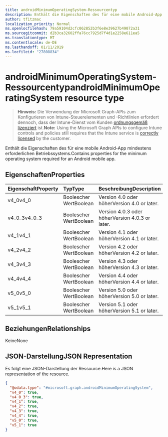 ```yaml
---
title: androidMinimumOperatingSystem-Ressourcentyp
description: Enthält die Eigenschaften des für eine mobile Android-App mindestens erforderlichen Betriebssystems.
author: tfitzmac
localization_priority: Normal
ms.openlocfilehash: 79a59104d2cfc062852b3f6e8e39627b49072a31
ms.sourcegitcommit: d2b3ca32602ffa76cc7925d7f4d1e2258e611ea5
ms.translationtype: MT
ms.contentlocale: de-DE
ms.lasthandoff: 01/11/2019
ms.locfileid: "27808834"
---
```

# <a name="androidminimumoperatingsystem-resource-type"></a><span data-ttu-id="56742-103">androidMinimumOperatingSystem-Ressourcentyp</span><span class="sxs-lookup"><span data-stu-id="56742-103">androidMinimumOperatingSystem resource type</span></span>

> <span data-ttu-id="56742-104">**Hinweis:** Die Verwendung der Microsoft Graph-APIs zum Konfigurieren von Intune-Steuerelementen und -Richtlinien erfordert dennoch, dass der Intune-Dienst vom Kunden [ordnungsgemäß lizenziert](https://go.microsoft.com/fwlink/?linkid=839381) ist.</span><span class="sxs-lookup"><span data-stu-id="56742-104">**Note:** Using the Microsoft Graph APIs to configure Intune controls and policies still requires that the Intune service is [correctly licensed](https://go.microsoft.com/fwlink/?linkid=839381) by the customer.</span></span>

<span data-ttu-id="56742-105">Enthält die Eigenschaften des für eine mobile Android-App mindestens erforderlichen Betriebssystems.</span><span class="sxs-lookup"><span data-stu-id="56742-105">Contains properties for the minimum operating system required for an Android mobile app.</span></span>
## <a name="properties"></a><span data-ttu-id="56742-106">Eigenschaften</span><span class="sxs-lookup"><span data-stu-id="56742-106">Properties</span></span>
|<span data-ttu-id="56742-107">Eigenschaft</span><span class="sxs-lookup"><span data-stu-id="56742-107">Property</span></span>|<span data-ttu-id="56742-108">Typ</span><span class="sxs-lookup"><span data-stu-id="56742-108">Type</span></span>|<span data-ttu-id="56742-109">Beschreibung</span><span class="sxs-lookup"><span data-stu-id="56742-109">Description</span></span>|
|:---|:---|:---|
|<span data-ttu-id="56742-110">v4_0</span><span class="sxs-lookup"><span data-stu-id="56742-110">v4_0</span></span>|<span data-ttu-id="56742-111">Boolescher Wert</span><span class="sxs-lookup"><span data-stu-id="56742-111">Boolean</span></span>|<span data-ttu-id="56742-112">Version 4.0 oder höher</span><span class="sxs-lookup"><span data-stu-id="56742-112">Version 4.0 or later.</span></span>|
|<span data-ttu-id="56742-113">v4_0_3</span><span class="sxs-lookup"><span data-stu-id="56742-113">v4_0_3</span></span>|<span data-ttu-id="56742-114">Boolescher Wert</span><span class="sxs-lookup"><span data-stu-id="56742-114">Boolean</span></span>|<span data-ttu-id="56742-115">Version 4.0.3 oder höher</span><span class="sxs-lookup"><span data-stu-id="56742-115">Version 4.0.3 or later.</span></span>|
|<span data-ttu-id="56742-116">v4_1</span><span class="sxs-lookup"><span data-stu-id="56742-116">v4_1</span></span>|<span data-ttu-id="56742-117">Boolescher Wert</span><span class="sxs-lookup"><span data-stu-id="56742-117">Boolean</span></span>|<span data-ttu-id="56742-118">Version 4.1 oder höher</span><span class="sxs-lookup"><span data-stu-id="56742-118">Version 4.1 or later.</span></span>|
|<span data-ttu-id="56742-119">v4_2</span><span class="sxs-lookup"><span data-stu-id="56742-119">v4_2</span></span>|<span data-ttu-id="56742-120">Boolescher Wert</span><span class="sxs-lookup"><span data-stu-id="56742-120">Boolean</span></span>|<span data-ttu-id="56742-121">Version 4.2 oder höher</span><span class="sxs-lookup"><span data-stu-id="56742-121">Version 4.2 or later.</span></span>|
|<span data-ttu-id="56742-122">v4_3</span><span class="sxs-lookup"><span data-stu-id="56742-122">v4_3</span></span>|<span data-ttu-id="56742-123">Boolescher Wert</span><span class="sxs-lookup"><span data-stu-id="56742-123">Boolean</span></span>|<span data-ttu-id="56742-124">Version 4.3 oder höher</span><span class="sxs-lookup"><span data-stu-id="56742-124">Version 4.3 or later.</span></span>|
|<span data-ttu-id="56742-125">v4_4</span><span class="sxs-lookup"><span data-stu-id="56742-125">v4_4</span></span>|<span data-ttu-id="56742-126">Boolescher Wert</span><span class="sxs-lookup"><span data-stu-id="56742-126">Boolean</span></span>|<span data-ttu-id="56742-127">Version 4.4 oder höher</span><span class="sxs-lookup"><span data-stu-id="56742-127">Version 4.4 or later.</span></span>|
|<span data-ttu-id="56742-128">v5_0</span><span class="sxs-lookup"><span data-stu-id="56742-128">v5_0</span></span>|<span data-ttu-id="56742-129">Boolescher Wert</span><span class="sxs-lookup"><span data-stu-id="56742-129">Boolean</span></span>|<span data-ttu-id="56742-130">Version 5.0 oder höher</span><span class="sxs-lookup"><span data-stu-id="56742-130">Version 5.0 or later.</span></span>|
|<span data-ttu-id="56742-131">v5_1</span><span class="sxs-lookup"><span data-stu-id="56742-131">v5_1</span></span>|<span data-ttu-id="56742-132">Boolescher Wert</span><span class="sxs-lookup"><span data-stu-id="56742-132">Boolean</span></span>|<span data-ttu-id="56742-133">Version 5.1 oder höher</span><span class="sxs-lookup"><span data-stu-id="56742-133">Version 5.1 or later.</span></span>|

## <a name="relationships"></a><span data-ttu-id="56742-134">Beziehungen</span><span class="sxs-lookup"><span data-stu-id="56742-134">Relationships</span></span>
<span data-ttu-id="56742-135">Keine</span><span class="sxs-lookup"><span data-stu-id="56742-135">None</span></span>
## <a name="json-representation"></a><span data-ttu-id="56742-136">JSON-Darstellung</span><span class="sxs-lookup"><span data-stu-id="56742-136">JSON Representation</span></span>
<span data-ttu-id="56742-137">Es folgt eine JSON-Darstellung der Ressource.</span><span class="sxs-lookup"><span data-stu-id="56742-137">Here is a JSON representation of the resource.</span></span>
<!-- {
  "blockType": "resource",
  "@odata.type": "microsoft.graph.androidMinimumOperatingSystem"
}
-->
``` json
{
  "@odata.type": "#microsoft.graph.androidMinimumOperatingSystem",
  "v4_0": true,
  "v4_0_3": true,
  "v4_1": true,
  "v4_2": true,
  "v4_3": true,
  "v4_4": true,
  "v5_0": true,
  "v5_1": true
}
```



